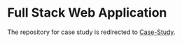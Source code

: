 # Full Stack Web Application
The repository for case study is redirected to [Case-Study](https://github.com/lyoumbi/Case-Study.git).
